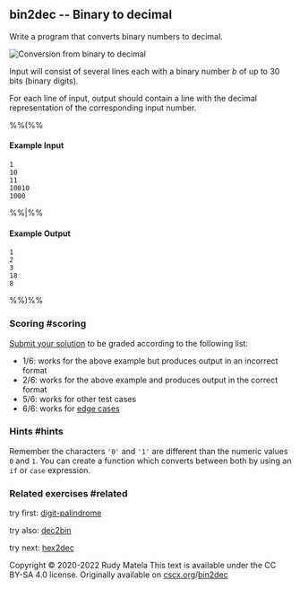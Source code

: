 bin2dec -- Binary to decimal
----------------------------

Write a program that converts binary numbers
to decimal.

![Conversion from binary to decimal](/bin2dec.svg)

Input will consist of several lines each
with a binary number _b_
of up to 30 bits (binary digits).

For each line of input,
output should contain a line
with the decimal representation
of the corresponding input number.

%%(%%

#### Example Input

	1
	10
	11
	10010
	1000

%%|%%

#### Example Output

	1
	2
	3
	18
	8

%%)%%


### Scoring  #scoring

[Submit your solution](/submit) to be graded according to the following list:

* 1/6: works for the above example but produces output in an incorrect format
* 2/6: works for the above example and produces output in the correct format
* 5/6: works for other test cases
* 6/6: works for [edge cases](https://cscx.org/faq#edge-cases)


### Hints  #hints

Remember the characters `'0'` and `'1'` are different
than the numeric values `0` and `1`.
You can create a function which converts between both
by using an `if` or `case` expression.


### Related exercises  #related

try first: [digit-palindrome](/digit-palindrome)

try also: [dec2bin](/dec2bin)

try next: [hex2dec](/hex2dec)


Copyright © 2020-2022  Rudy Matela
This text is available under the CC BY-SA 4.0 license.
Originally available on [cscx.org](https://cscx.org)/[bin2dec](https://cscx.org/bin2dec)
